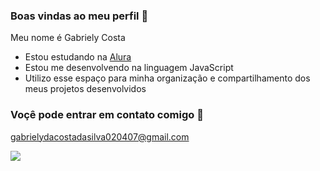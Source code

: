 ### Boas vindas ao meu perfil 🩷

Meu nome é Gabriely Costa

- Estou estudando na [Alura](https://www.alura.com.br)
- Estou me desenvolvendo na linguagem JavaScript
- Utilizo esse espaço para minha organização e compartilhamento dos meus projetos desenvolvidos

### Voçê pode entrar em contato comigo 📧

gabrielydacostadasilva020407@gmail.com

![](https://media1.tenor.com/m/uhqL4OVBqu0AAAAC/dog.gif)
